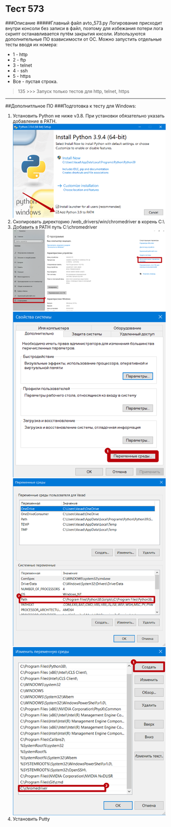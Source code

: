 
# Тест 573
###Описание
#####Главный файл avto_573.py
Логирование присходит внутри консоли без записи в файл, 
поэтому для избежания потери лога скрипт останавливается 
путём закрытия кнсоли. Изпользуются дополнительные ПО взависимости от ОС.
Можно запустить отдельные тесты вводя их номера:
- 1 - http
- 2 - ftp
- 3 - telnet
- 4 - ssh
- 5 - https
- Все - пустая строка.
> 135 >>> Запуск только тестов для http, telnet, https

___
##Дополнитльное ПО
###Подготовка к тесту для Windows:
1. Установить Python не ниже v3.8. При установки обязательно
   указать добавление в PATH.
   ![img.png](img/img1.png)
2. Скопировать директорию /web_drivers/win/chromedriver в 
   корень C:\
3. Добавить в PATH путь C:\chromedriver
   ![img.png](img/img2.png)
   ![img.png](img/img3.png)
   ![img.png](img/img4.png)
   ![img.png](img/img5.png)
4. Установить Putty

